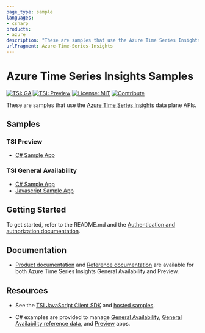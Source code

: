 ```yaml
---
page_type: sample
languages:
- csharp
products:
- azure
description: "These are samples that use the Azure Time Series Insights data plane APIs."
urlFragment: Azure-Time-Series-Insights
---
```


# Azure Time Series Insights Samples

[![TSI: GA](https://img.shields.io/badge/TSI-GA-blue.svg)](https://docs.microsoft.com/azure/time-series-insights/time-series-insights-overview) [![TSI: Preview](https://img.shields.io/badge/TSI-Preview-blue.svg)](https://docs.microsoft.com/azure/time-series-insights/time-series-insights-update-overview) [![License: MIT](https://img.shields.io/badge/License-MIT-yellow.svg)](https://opensource.org/licenses/MIT) [![Contribute](https://img.shields.io/badge/PR%27s-welcome-brightgreen.svg)](CONTRIBUTING.md)

These are samples that use the [Azure Time Series Insights](https://azure.microsoft.com/services/time-series-insights/) data plane APIs.

## Samples

### TSI Preview

* [C# Sample App](csharp-tsi-preview-sample)

### TSI General Availability

* [C# Sample App](csharp-tsi-ga-sample)
* [Javascript Sample App](javascript-tsi-ga-sample)

## Getting Started

To get started, refer to the README.md and the [Authentication and authorization documentation](https://docs.microsoft.com/azure/time-series-insights/time-series-insights-authentication-and-authorization).

## Documentation

* [Product documentation](https://docs.microsoft.com/azure/time-series-insights/) and [Reference documentation](https://docs.microsoft.com/rest/api/time-series-insights/) are available for both Azure Time Series Insights General Availability and Preview.

## Resources

* See the [TSI JavaScript Client SDK](https://github.com/microsoft/tsiclient/blob/master/docs/API.md) and [hosted samples](https://tsiclientsample.azurewebsites.net/).

* C# examples are provided to manage [General Availability](https://docs.microsoft.com/azure/time-series-insights/time-series-insights-query-data-csharp), [General Availability reference data](https://docs.microsoft.com/azure/time-series-insights/time-series-insights-manage-reference-data-csharp), and [Preview](https://docs.microsoft.com/azure/time-series-insights/time-series-insights-update-query-data-csharp) apps.
